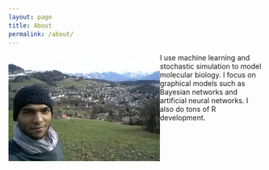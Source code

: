 ```yaml
---
layout: page
title: About
permalink: /about/
---
```


<img id="profilePic" src="assets/images/profile.png" align="left">  I use machine learning and stochastic simulation to model molecular biology. I focus on graphical models such as Bayesian networks and artificial neural networks. I also do tons of R development.
    